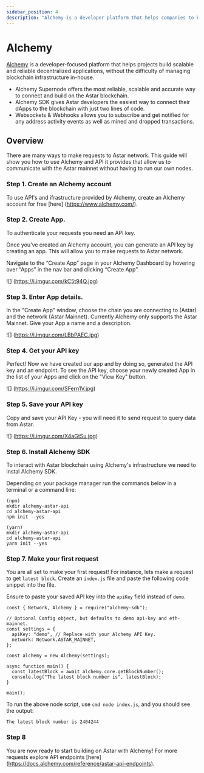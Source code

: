 ```yaml
---
sidebar_position: 4
description: "Alchemy is a developer platform that helps companies to build scalable and reliable decentralized applications without the difficulty of managing blockchain infrastructure in-house."
---
```


# Alchemy
[Alchemy] is a developer-focused platform that helps projects build scalable and reliable decentralized applications, without the difficulty of managing blockchain infrastructure in-house.

- Alchemy Supernode offers the most reliable, scalable and accurate way to connect and build on the Astar blockchain.
- Alchemy SDK gives Astar developers the easiest way to connect their dApps to the blockchain with just two lines of code.
- Websockets & Webhooks allows you to subscribe and get notified for any address activity events as well as mined and dropped transactions.

## Overview
There are many ways to make requests to Astar network. This guide will show you how to use Alchemy and API it provides that allow us to communicate with the Astar mainnet without having to run our own nodes. 

### Step 1. Create an Alchemy account

To use API's and ifrastructure provided by Alchemy, create an Alchemy account for free [here] (https://www.alchemy.com/).

### Step 2. Create App.


To authenticate your requests you need an API key. 

Once you’ve created an Alchemy account, you can generate an API key by creating an app. This will allow you to make requests to Astar network.

Navigate to the “Create App” page in your Alchemy Dashboard by hovering over “Apps” in the nav bar and clicking “Create App”.

![] (https://i.imgur.com/kC5t94Q.jpg)

### Step 3. Enter App details.

In the "Create App" window, choose the chain you are connecting to (Astar) and the network (Astar Mainnet). Currently Alchemy only supports the Astar Mainnet. Give your App a name and a description. 

![] (https://i.imgur.com/LBbPAEC.jpg)


### Step 4. Get your API key

Perfect! Now we have created our app and by doing so, generated the API key and an endpoint. To see the API key, choose your newly created App in the list of your Apps and click on the "View Key" button.

![] (https://i.imgur.com/SFern1V.jpg)

### Step 5. Save your API key

Copy and save your API Key - you will need it to send request to query data from Astar.

![] (https://i.imgur.com/X4aGtSu.jpg)



### Step 6.  Install Alchemy SDK

To interact with Astar blockchain using Alchemy's infrastructure we need to instal Alchemy SDK. 

Depending on your package manager run the commands below in a terminal or a command line:

```
(npm)
mkdir alchemy-astar-api
cd alchemy-astar-api
npm init --yes
```

```
(yarn)
mkdir alchemy-astar-api
cd alchemy-astar-api
yarn init --yes
```


### Step 7. Make your first request

You are all set to make your first request! For instance, lets make a request to get `latest block`. Create an `index.js` file and paste the following code snippet into the file.

Ensure to paste your saved API key into the `apiKey` field instead of `demo`.

```
const { Network, Alchemy } = require("alchemy-sdk");

// Optional Config object, but defaults to demo api-key and eth-mainnet.
const settings = {
  apiKey: "demo", // Replace with your Alchemy API Key.
  network: Network.ASTAR_MAINNET, 
};

const alchemy = new Alchemy(settings);

async function main() {
  const latestBlock = await alchemy.core.getBlockNumber();
  console.log("The latest block number is", latestBlock);
}

main();
```


To run the above node script, use `cmd node index.js`, and you should see the output:

```
The latest block number is 2404244
```



### Step 8

You are now ready to start building on Astar with Alchemy!
For more requests explore API endpoints [here] (https://docs.alchemy.com/reference/astar-api-endpoints). 


[Alchemy]: https://www.alchemy.com/